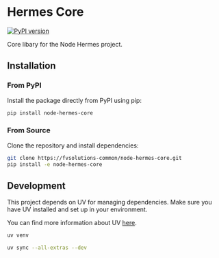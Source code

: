 # Hermes Core

[![PyPI version](https://badge.fury.io/py/node-hermes-core.svg)](https://pypi.org/project/node-hermes-core)

Core libary for the Node Hermes project.

## Installation

### From PyPI

Install the package directly from PyPI using pip:

```bash
pip install node-hermes-core
```

### From Source

Clone the repository and install dependencies:

```bash
git clone https://fvsolutions-common/node-hermes-core.git
pip install -e node-hermes-core
```

## Development

This project depends on UV for managing dependencies.
Make sure you have UV installed and set up in your environment.

You can find more information about UV [here](https://docs.astral.sh/uv/getting-started/installation/).

```bash
uv venv
```

```bash
uv sync --all-extras --dev
```